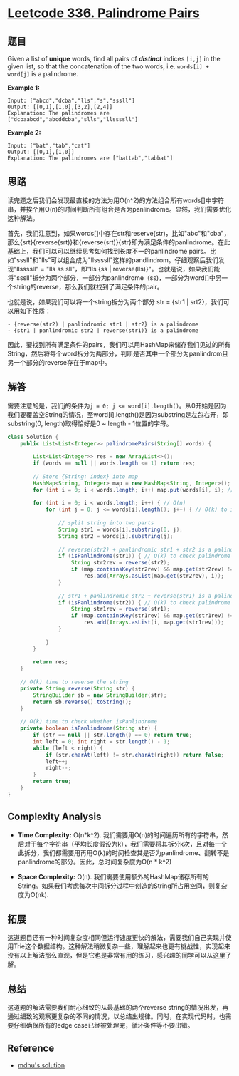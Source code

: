 # [Leetcode 336. Palindrome Pairs](https://leetcode.com/problems/palindrome-pairs/)

## 题目

Given a list of **unique** words, find all pairs of ***distinct*** indices `[i,j]` in the given list, so that the concatenation of the two words, i.e. `words[i] + word[j]` is a palindrome.

**Example 1:**
```
Input: ["abcd","dcba","lls","s","sssll"]
Output: [[0,1],[1,0],[3,2],[2,4]] 
Explanation: The palindromes are ["dcbaabcd","abcddcba","slls","llssssll"]
```
**Example 2:**
```
Input: ["bat","tab","cat"]
Output: [[0,1],[1,0]] 
Explanation: The palindromes are ["battab","tabbat"]
```

## 思路

读完题之后我们会发现最直接的方法为用O(n^2)的方法组合所有words[]中字符串，并挨个用O(n)的时间判断所有组合是否为panlindrome。显然，我们需要优化这种解法。

首先，我们注意到，如果words[]中存在str和reserve(str)，比如"abc"和"cba"，那么{srt}{reverse(srt)}和{reverse(srt)}{str}即为满足条件的panlindrome。在此基础上，我们可以可以继续思考如何找到长度不一的panlindrome pairs。比如"sssll"和"lls"可以组合成为"llssssll"这样的pandlindrom。仔细观察后我们发现"llssssll" = "lls ss sll"，即"lls {ss | reverse(lls)}"。也就是说，如果我们能将"sssll"拆分为两个部分，一部分为panlindrome（ss)，一部分为word[]中另一个string的reverse，那么我们就找到了满足条件的pair。

也就是说，如果我们可以将一个string拆分为两个部分 str = {str1 | srt2}，我们可以用如下性质：
```
- {reverse(str2) | panlindromic str1 | str2} is a palindrome
- {str1 | panlindromic str2 | reverse(str1)} is a palindrome
```
因此，要找到所有满足条件的pairs，我们可以用HashMap来储存我们见过的所有String，然后将每个word拆分为两部分，判断是否其中一个部分为panlindrom且另一个部分的reverse存在于map中。

## 解答

需要注意的是，我们j的条件为`j = 0; j <= word[i].length()`。从0开始是因为我们要覆盖空String的情况，至word[i].length()是因为substring是左包右开，即substring(0, length)取得恰好是0 ~ length - 1位置的字母。

```java
class Solution {
    public List<List<Integer>> palindromePairs(String[] words) {
        
        List<List<Integer>> res = new ArrayList<>();
        if (words == null || words.length <= 1) return res;
        
        // Store {String: index} into map
        HashMap<String, Integer> map = new HashMap<String, Integer>();
        for (int i = 0; i < words.length; i++) map.put(words[i], i); // O(n)
        
        for (int i = 0; i < words.length; i++) { // O(n)
            for (int j = 0; j <= words[i].length(); j++) { // O(k) to iterate each string
                
                // split string into two parts
                String str1 = words[i].substring(0, j);
                String str2 = words[i].substring(j);
                
                // reverse(str2) + panlindromic str1 + str2 is a palindrome 
                if (isPanlindrome(str1)) { // O(k) to check palindrome and reverse
                    String str2rev = reverse(str2);
                    if (map.containsKey(str2rev) && map.get(str2rev) != i)
                        res.add(Arrays.asList(map.get(str2rev), i));
                }
                
                // str1 + panlindromic str2 + reverse(str1) is a palindrome
                if (isPanlindrome(str2)) { // O(k) to check palindrome and reverse
                    String str1rev = reverse(str1);
                    if (map.containsKey(str1rev) && map.get(str1rev) != i && str2.length() != 0)
                        res.add(Arrays.asList(i, map.get(str1rev)));
                }
                
            }
        }
        
        return res;
    }
    
    // O(k) time to reverse the string
    private String reverse(String str) {
        StringBuilder sb = new StringBuilder(str);
        return sb.reverse().toString();
    }
    
    // O(k) time to check whether isPanlindrome
    private boolean isPanlindrome(String str) {
        if (str == null || str.length() == 0) return true;
        int left = 0; int right = str.length() - 1;
        while (left < right) {
            if (str.charAt(left) != str.charAt(right)) return false;
            left++;
            right--;
        }
        return true;
    }
}
```

## Complexity Analysis

- **Time Complexity:** O(n*k^2). 我们需要用O(n)的时间遍历所有的字符串，然后对于每个字符串（平均长度假设为k），我们需要将其拆分k次，且对每一个此拆分，我们都需要用再用O(k)的时间检查其是否为panlindrome、翻转不是panlindrome的部分。因此，总时间复杂度为O(n * k^2)

- **Space Complexity:** O(n). 我们需要使用额外的HashMap储存所有的String。如果我们考虑每次中间拆分过程中创造的String所占用空间，则复杂度为O(nk).

## 拓展

这道题目还有一种时间复杂度相同但运行速度更快的解法，需要我们自己实现并使用Trie这个数据结构。这种解法稍微复杂一些，理解起来也更有挑战性，实现起来没有以上解法那么直观，但是它也是非常有用的练习，感兴趣的同学可以从[这里](https://leetcode.com/problems/palindrome-pairs/discuss/79195/O(n-*-k2)-java-solution-with-Trie-structure)了解。

## 总结

这道题的解法需要我们耐心细致的从最基础的两个reverse string的情况出发，再通过细致的观察更复杂的不同的情况，以总结出规律。同时，在实现代码时，也需要仔细确保所有的edge case已经被处理完，循环条件等不要出错。

## Reference

- [mdhu's solution](https://leetcode.com/problems/palindrome-pairs/discuss/79199/150-ms-45-lines-JAVA-solution)